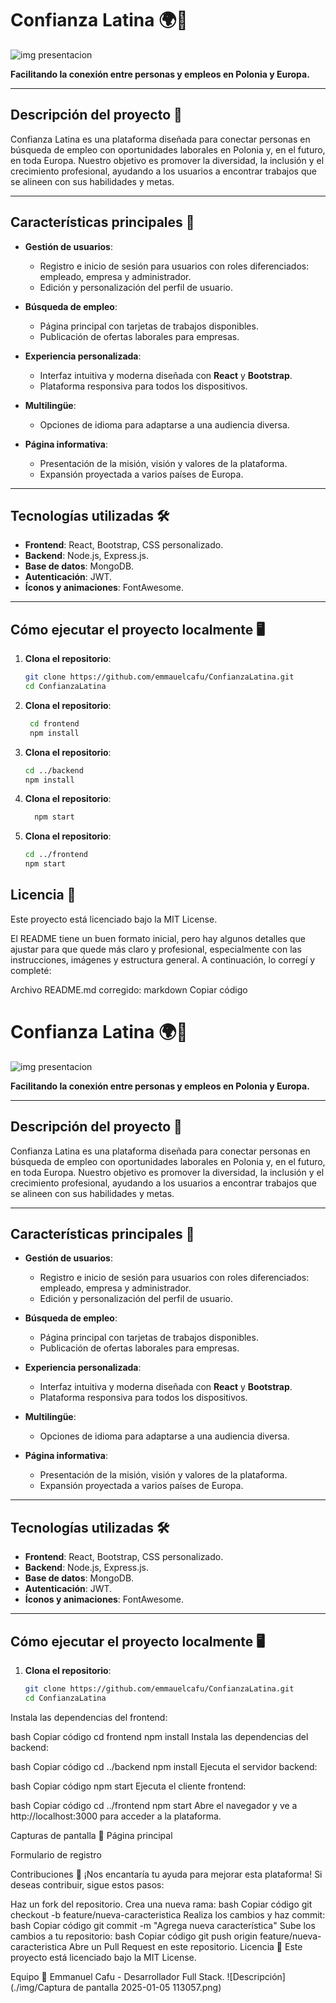 # Confianza Latina 🌍💼
![img presentacion](./img/Captura-de-pantalla-2025-01-05-113057.png)

**Facilitando la conexión entre personas y empleos en Polonia y Europa.**

---

## Descripción del proyecto 📖

Confianza Latina es una plataforma diseñada para conectar personas en búsqueda de empleo con oportunidades laborales en Polonia y, en el futuro, en toda Europa. Nuestro objetivo es promover la diversidad, la inclusión y el crecimiento profesional, ayudando a los usuarios a encontrar trabajos que se alineen con sus habilidades y metas.

---

## Características principales 🚀

- **Gestión de usuarios**:
  - Registro e inicio de sesión para usuarios con roles diferenciados: empleado, empresa y administrador.
  - Edición y personalización del perfil de usuario.
  
- **Búsqueda de empleo**:
  - Página principal con tarjetas de trabajos disponibles.
  - Publicación de ofertas laborales para empresas.

- **Experiencia personalizada**:
  - Interfaz intuitiva y moderna diseñada con **React** y **Bootstrap**.
  - Plataforma responsiva para todos los dispositivos.

- **Multilingüe**:
  - Opciones de idioma para adaptarse a una audiencia diversa.

- **Página informativa**:
  - Presentación de la misión, visión y valores de la plataforma.
  - Expansión proyectada a varios países de Europa.

---

## Tecnologías utilizadas 🛠️

- **Frontend**: React, Bootstrap, CSS personalizado.
- **Backend**: Node.js, Express.js.
- **Base de datos**: MongoDB.
- **Autenticación**: JWT.
- **Íconos y animaciones**: FontAwesome.

---

## Cómo ejecutar el proyecto localmente 🖥️

1. **Clona el repositorio**:
   ```bash
   git clone https://github.com/emmauelcafu/ConfianzaLatina.git
   cd ConfianzaLatina
1. **Clona el repositorio**:
   ```bash
    cd frontend
    npm install
3. **Clona el repositorio**:
    ```bash
    cd ../backend
    npm install
4. **Clona el repositorio**:
    ```bash
      npm start
5. **Clona el repositorio**:
    ```bash
    cd ../frontend
    npm start
## Licencia 📜
  Este proyecto está licenciado bajo la MIT License.

El README tiene un buen formato inicial, pero hay algunos detalles que ajustar para que quede más claro y profesional, especialmente con las instrucciones, imágenes y estructura general. A continuación, lo corregí y completé:

Archivo README.md corregido:
markdown
Copiar código
# Confianza Latina 🌍💼
![img presentacion](./img/Captura-de-pantalla-2025-01-05-113057.png)

**Facilitando la conexión entre personas y empleos en Polonia y Europa.**

---

## Descripción del proyecto 📖

Confianza Latina es una plataforma diseñada para conectar personas en búsqueda de empleo con oportunidades laborales en Polonia y, en el futuro, en toda Europa. Nuestro objetivo es promover la diversidad, la inclusión y el crecimiento profesional, ayudando a los usuarios a encontrar trabajos que se alineen con sus habilidades y metas.

---

## Características principales 🚀

- **Gestión de usuarios**:
  - Registro e inicio de sesión para usuarios con roles diferenciados: empleado, empresa y administrador.
  - Edición y personalización del perfil de usuario.
  
- **Búsqueda de empleo**:
  - Página principal con tarjetas de trabajos disponibles.
  - Publicación de ofertas laborales para empresas.

- **Experiencia personalizada**:
  - Interfaz intuitiva y moderna diseñada con **React** y **Bootstrap**.
  - Plataforma responsiva para todos los dispositivos.

- **Multilingüe**:
  - Opciones de idioma para adaptarse a una audiencia diversa.

- **Página informativa**:
  - Presentación de la misión, visión y valores de la plataforma.
  - Expansión proyectada a varios países de Europa.

---

## Tecnologías utilizadas 🛠️

- **Frontend**: React, Bootstrap, CSS personalizado.
- **Backend**: Node.js, Express.js.
- **Base de datos**: MongoDB.
- **Autenticación**: JWT.
- **Íconos y animaciones**: FontAwesome.

---

## Cómo ejecutar el proyecto localmente 🖥️

1. **Clona el repositorio**:
   ```bash
   git clone https://github.com/emmauelcafu/ConfianzaLatina.git
   cd ConfianzaLatina
Instala las dependencias del frontend:

bash
Copiar código
cd frontend
npm install
Instala las dependencias del backend:

bash
Copiar código
cd ../backend
npm install
Ejecuta el servidor backend:

bash
Copiar código
npm start
Ejecuta el cliente frontend:

bash
Copiar código
cd ../frontend
npm start
Abre el navegador y ve a http://localhost:3000 para acceder a la plataforma.

Capturas de pantalla 📸
Página principal

Formulario de registro

Contribuciones 🤝
¡Nos encantaría tu ayuda para mejorar esta plataforma! Si deseas contribuir, sigue estos pasos:

Haz un fork del repositorio.
Crea una nueva rama:
bash
Copiar código
git checkout -b feature/nueva-caracteristica
Realiza los cambios y haz commit:
bash
Copiar código
git commit -m "Agrega nueva característica"
Sube los cambios a tu repositorio:
bash
Copiar código
git push origin feature/nueva-caracteristica
Abre un Pull Request en este repositorio.
Licencia 📜
Este proyecto está licenciado bajo la MIT License.

Equipo 👥
Emmanuel Cafu - Desarrollador Full Stack.
 ![Descripción](./img/Captura de pantalla 2025-01-05 113057.png)
